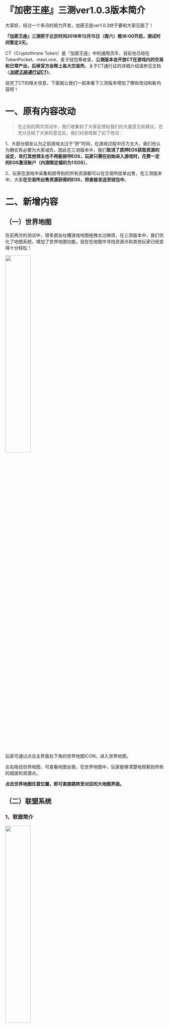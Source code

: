 # 『加密王座』三测ver1.0.3版本简介
大家好，经过一个多月的努力开发，加密王座ver1.0.3终于要和大家见面了！

**『加密王座』三测将于北京时间2018年12月15日（周六）晚18:00开启，测试时间暂定3天。**

CT（Cryptothrone Token）是『加密王座』中的通用货币，目前也已经在TokenPocket、meet.one、麦子钱包等收录，**公测版本会开放CT在游戏内的交易和日常产出，后续官方会帮上各大交易所**。关于CT通行证的详细介绍请参见文档《_**[加密王座通行证CT](https://github.com/Thanosjw1314/Cryptothrone/blob/master/Cryptothrone%20Token.md)**_》。


说完了CT的相关信息，下面就让我们一起来看下三测版本增加了哪些改动和新内容吧！


# 一、原有内容改动

>在之前的两次测试中，我们收集到了大家反馈给我们的大量意见和建议，在充分总结了大家的意见后，我们对游戏做了如下改动：

  

1、大部分朋友认为之前游戏太过于“肝”时间，在游戏过程中压力太大，我们也认为确实有必要为大家减负。因此在三测版本中，我们**取消了质押EOS获取资源的设定，攻打其他领主也不再能掠夺EOS，玩家只需在初始进入游戏时，花费一定的EOS激活账户（内测限定福利为1 EOS）**。

  

2、玩家在游戏中采集和掠夺到的所有资源都可以在交易所挂单出售，在三测版本中，大家**在交易所出售资源获得的EOS，将直接发送至钱包中**。


# 二、新增内容


## （一）世界地图

在前两次的测试中，很多朋友吐槽游戏地图拖拽太过麻烦，在三测版本中，我们优化了地图系统，增加了世界地图功能，现在在地图中寻找资源点和其他玩家已经变得十分轻松！


<img src="http://thyrsi.com/t6/632/1544846771x2890171761.jpg" width=40% height=40% />

玩家可通过点击主界面右下角的世界地图ICON，进入世界地图。

  

左右拖动世界地图，可查看地图全貌，在世界地图中，玩家能够清楚地观察到所有的城堡和资源点。

  

**点击世界地图任意位置，即可直接跳转至对应的大地图界面。**


## （二）联盟系统


### 1、联盟简介


<img src="http://thyrsi.com/t6/632/1544846986x2890171761.jpg" width=40% height=40% /> 

联盟是由玩家组成的自由组织。玩家加入联盟后，可以与盟友之间互相支援、响应集结。**每过一个周期（本次测试中，分红周期为3天），会根据联盟祭坛的信仰值排名对联盟进行奖池EOS分红，联盟内再根据每个成员的个人贡献值自动分配EOS**。个人贡献值可通过每日捐献和参与联盟战争获得。玩家开启保护罩、迁城等游戏行为消耗的EOS，有80%会注入联盟奖池中。

### 2、创建联盟
![enter image description here](http://thyrsi.com/t6/632/1544847200x2890171761.jpg)

任何玩家都可以创建联盟，在设置好联盟名称、联盟公告、联盟旗帜后，支付3 EOS的创建费用，联盟就创建成功了，联盟创建者即为联盟盟主。

### 3、加入联盟
![enter image description here](http://thyrsi.com/t6/632/1544847353x2890171761.jpg)

玩家可根据自己的意愿自由申请加入联盟，经过联盟同意后，即可加入该联盟。

### 4、联盟成员
<img src="http://thyrsi.com/t6/632/1544850062x1822611383.jpg" width=35% height=35% /> 

每个联盟最多拥有1名盟主、3名军师、3名武神和若干成员。军师和武神由盟主任命，根据职位不同，享有批准新成员加入、踢出成员、集结、修改联盟宣言等权力。

### 5、联盟堡垒
![enter image description here](http://thyrsi.com/t6/632/1544850184x1822611383.jpg)

每个联盟拥有1个联盟堡垒，是联盟兵力的集结地。联盟成员派出兵力驻扎进联盟堡垒中，可获取一定的个人贡献值。
### 6、联盟祭坛
<img src="http://thyrsi.com/t6/632/1544850240x1822611383.jpg" width=40% height=40% /> 

每个联盟拥有1个联盟祭坛，作为联盟在地图上的主城形象，**祭坛的等级决定了祭坛信仰值的初始值、上限和下限**。
### 7、集结和支援
<img src="http://thyrsi.com/t6/632/1544850294x1822611383.jpg" width=40% height=40% /> 

**联盟的盟主和武神可发起攻击其他联盟堡垒的集结**，联盟成员可发起攻打任一非本联盟玩家个人城堡的集结，其他成员可输入作战兵力数量，参与集结。

当联盟成员的城堡被其他联盟玩家攻打时，其他联盟成员可通过点击被攻打的成员个人城堡，输入作战兵力数量，支援盟友。

### 8、联盟排行榜
<img src="http://thyrsi.com/t6/632/1544851084x2728278668.jpg" width=40% height=40% /> 

联盟会根据堡垒的信仰值进行排名，**联盟的排名越靠前，在奖池进行分红时，就能分到更多的EOS**。

### 9、信仰值分红

信仰值分红每周期有三个阶段：**分红期、休息期、重整期**。

分红期：根据各个联盟的信仰值排名进行分红EOS，分红后的EOS直接根据联盟成员各自贡献值按比列分配直接进入玩家钱包中，分红后联盟祭坛的信仰值和联盟成员的个人贡献值清零。

休息期：分红期过后为休息期，此阶段玩家可增加自己的个人贡献值，但祭坛的信仰值为0。

重整期：祭坛信仰值恢复为初始值，可被其他联盟抢夺
  
个人贡献值获取途径：联盟建筑贡献、防守本联盟堡垒死亡的兵力、攻打其他联盟堡垒死亡的兵力都会为联盟成员增加贡献值，**联盟成员退出联盟或成功分红后，本轮贡献值将会清零**。

### 10、盟主权益

盟主作为联盟的创建者，是一个联盟的核心和支柱，因此**联盟盟主可额外获得本次联盟分红的10%**。


# 三、本次测试CT奖励方案

 

根据游戏设定，在加密王座中，玩家开启保护罩、迁城等游戏行为消耗的EOS，有80%会注入联盟奖池中，根据联盟排名进行分红；有20%是官方收取的手续费，作为研发费用。另外，玩家在交易市场出售资源，官方也会收取5%的手续费。

  

1、作为本次测试福利，**凡是向官方缴纳的EOS费用，均按照1:500的比例（正式公测时比例为1:100），在测试结束后向大家结算CT**，以表达对大家参与本次测试的感谢。

2 、**参与本次测试即可获得500 CT空投奖励，测试结束后直接发放至大家的EOS钱包**。


# 四、未来版本开发计划
## （一）公测版本功能开发
### 1、道具和背包系统
增加游戏的道具种类，道具和资源等可储存在背包中，增加资产的可视化效果。
### 2、EOS商城
开放EOS商城方便玩家购买游戏道具等，提升用户体验。
### 3、CT产出
完善CT的产出逻辑和产出系统，保证大家可以在游戏中可以有丰富的渠道来获取CT。
### 4、特权系统
玩家可通过特权系统解锁特权等级，永久享受丰富的特权、福利、礼包奖励！
### 5、科技树
玩家可通过掌握科技树系统中各种各样的科技，获取提升资源产出效率、丰富战斗BUFF等增益效果，以增强自己的作战战力。
## （二）预约活动
测试结束后，我们将在公测前**推出预约活动，打折预售特权，大家还可以通过邀请好友赚取丰富的EOS，瓜分EOS大奖池**！公测时我们还会开启直播，与大家激情互动！
## （三）春节版本开发计划
### 1、CT商城
春节版本中，我们将会开放CT商城，大家可以使用CT在商城购买道具和各种各样的丰厚礼品。
### 2、大型春节活动
春节作为我们中国最隆重的节日，活动自然是必不可少。我们将会在春节时推出**春节限定城堡皮肤、限量道具、限量尊贵称号等**稀有游戏物品，并策划一系列的春节活动、准备丰厚的奖励回馈大家！
